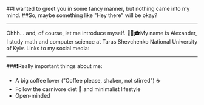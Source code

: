 ##I wanted to greet you in some fancy manner, but nothing came into my mind. 
##So, maybe something like "Hey there" will be okay? 
- - -
Ohhh... and, of course, let me introduce myself.
:student:🎓My name is Alexander, I study math and computer science at Taras Shevchenko National University of Kyiv. 
Links to my social media: 
- - -
###:exclamation:Really important things about me:
* A big coffee lover ("Coffee please, shaken, not stirred") :coffee:
* Follow the carnivore diet :cut_of_meat: and minimalist lifestyle
* Open-minded 

